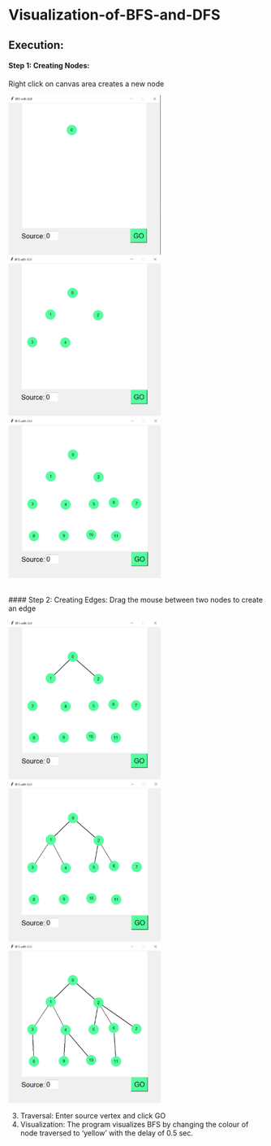 # Visualization-of-BFS-and-DFS

## Execution:    
#### Step 1: Creating Nodes: 
Right click on canvas area creates a new node
<br>
<p>
<img src = "bfs_output/a.JPG" width = "300" />
<img src = "bfs_output/b.JPG" width = "300"/>
<img src = "bfs_output/d.JPG" width = "300"/>
<p/>
<br>
#### Step 2: Creating Edges: 
Drag the mouse between two nodes to create an edge
<p>
<img src = "bfs_output/e.JPG" width = "300" />
<img src = "bfs_output/f.JPG" width = "300"/>
<img src = "bfs_output/h.JPG" width = "300"/>
<p/>











3. Traversal:  Enter source vertex and click GO
4. Visualization: The program visualizes BFS by changing the colour of node traversed to ‘yellow’ with the delay of 0.5 sec.






 








